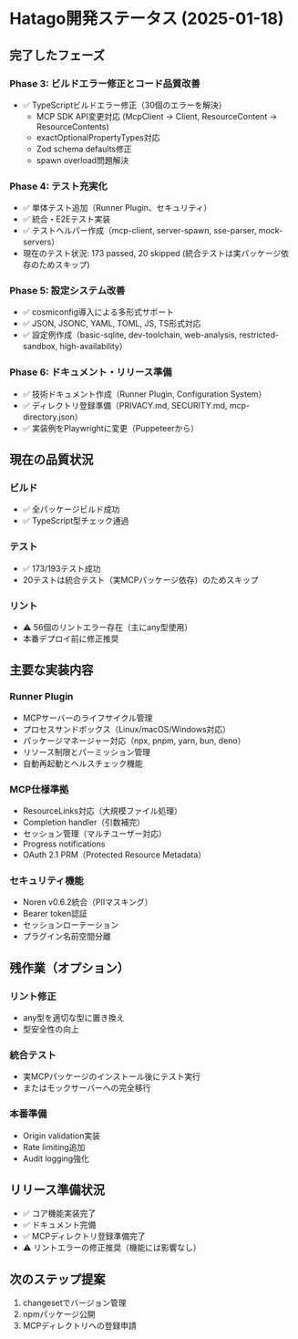 # Hatago開発ステータス (2025-01-18)

## 完了したフェーズ

### Phase 3: ビルドエラー修正とコード品質改善

- ✅ TypeScriptビルドエラー修正（30個のエラーを解決）
  - MCP SDK API変更対応 (McpClient → Client, ResourceContent → ResourceContents)
  - exactOptionalPropertyTypes対応
  - Zod schema defaults修正
  - spawn overload問題解決

### Phase 4: テスト充実化

- ✅ 単体テスト追加（Runner Plugin、セキュリティ）
- ✅ 統合・E2Eテスト実装
- ✅ テストヘルパー作成（mcp-client, server-spawn, sse-parser, mock-servers）
- 現在のテスト状況: 173 passed, 20 skipped (統合テストは実パッケージ依存のためスキップ)

### Phase 5: 設定システム改善

- ✅ cosmiconfig導入による多形式サポート
- ✅ JSON, JSONC, YAML, TOML, JS, TS形式対応
- ✅ 設定例作成（basic-sqlite, dev-toolchain, web-analysis, restricted-sandbox, high-availability）

### Phase 6: ドキュメント・リリース準備

- ✅ 技術ドキュメント作成（Runner Plugin, Configuration System）
- ✅ ディレクトリ登録準備（PRIVACY.md, SECURITY.md, mcp-directory.json）
- ✅ 実装例をPlaywrightに変更（Puppeteerから）

## 現在の品質状況

### ビルド

- ✅ 全パッケージビルド成功
- ✅ TypeScript型チェック通過

### テスト

- ✅ 173/193テスト成功
- 20テストは統合テスト（実MCPパッケージ依存）のためスキップ

### リント

- ⚠️ 56個のリントエラー存在（主にany型使用）
- 本番デプロイ前に修正推奨

## 主要な実装内容

### Runner Plugin

- MCPサーバーのライフサイクル管理
- プロセスサンドボックス（Linux/macOS/Windows対応）
- パッケージマネージャー対応（npx, pnpm, yarn, bun, deno）
- リソース制限とパーミッション管理
- 自動再起動とヘルスチェック機能

### MCP仕様準拠

- ResourceLinks対応（大規模ファイル処理）
- Completion handler（引数補完）
- セッション管理（マルチユーザー対応）
- Progress notifications
- OAuth 2.1 PRM（Protected Resource Metadata）

### セキュリティ機能

- Noren v0.6.2統合（PIIマスキング）
- Bearer token認証
- セッションローテーション
- プラグイン名前空間分離

## 残作業（オプション）

### リント修正

- any型を適切な型に置き換え
- 型安全性の向上

### 統合テスト

- 実MCPパッケージのインストール後にテスト実行
- またはモックサーバーへの完全移行

### 本番準備

- Origin validation実装
- Rate limiting追加
- Audit logging強化

## リリース準備状況

- ✅ コア機能実装完了
- ✅ ドキュメント完備
- ✅ MCPディレクトリ登録準備完了
- ⚠️ リントエラーの修正推奨（機能には影響なし）

## 次のステップ提案

1. changesetでバージョン管理
2. npmパッケージ公開
3. MCPディレクトリへの登録申請
